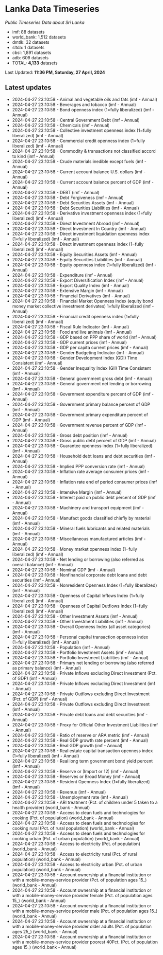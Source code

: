 # Lanka Data Timeseries
*Public Timeseries Data about Sri Lanka*

* imf: 88 datasets
* world_bank: 1,512 datasets
* dmtlk: 32 datasets
* sltda: 1 datasets
* cbsl: 1,891 datasets
* adb: 609 datasets
* TOTAL: **4,133** datasets

Last Updated: **11:36 PM, Saturday, 27 April, 2024**

## Latest updates

* 2024-04-27 23:10:58 - Animal and vegetable oils and fats (imf - Annual)
* 2024-04-27 23:10:58 - Beverages and tobacco (imf - Annual)
* 2024-04-27 23:10:58 - Bond openness index (1=fully liberalized) (imf - Annual)
* 2024-04-27 23:10:58 - Central Government Debt (imf - Annual)
* 2024-04-27 23:10:58 - Chemicals (imf - Annual)
* 2024-04-27 23:10:58 - Collective investment openness index (1=fully liberalized) (imf - Annual)
* 2024-04-27 23:10:58 - Commercial credit openness index (1=fully liberalized) (imf - Annual)
* 2024-04-27 23:10:58 - Commodity & transactions not classified accord to kind (imf - Annual)
* 2024-04-27 23:10:58 - Crude materials inedible except fuels (imf - Annual)
* 2024-04-27 23:10:58 - Current account balance U.S. dollars (imf - Annual)
* 2024-04-27 23:10:58 - Current account balance percent of GDP (imf - Annual)
* 2024-04-27 23:10:58 - DEBT (imf - Annual)
* 2024-04-27 23:10:58 - Debt Forgiveness (imf - Annual)
* 2024-04-27 23:10:58 - Debt Securities Assets (imf - Annual)
* 2024-04-27 23:10:58 - Debt Securities Liabilities (imf - Annual)
* 2024-04-27 23:10:58 - Derivative investment openness index (1=fully liberalized) (imf - Annual)
* 2024-04-27 23:10:58 - Direct Investment Abroad (imf - Annual)
* 2024-04-27 23:10:58 - Direct Investment In Country (imf - Annual)
* 2024-04-27 23:10:58 - Direct investment liquidation openness index (1=fully liberalized) (imf - Annual)
* 2024-04-27 23:10:58 - Direct investment openness index (1=fully liberalized) (imf - Annual)
* 2024-04-27 23:10:58 - Equity Securities Assets (imf - Annual)
* 2024-04-27 23:10:58 - Equity Securities Liabilities (imf - Annual)
* 2024-04-27 23:10:58 - Equity openness index (1=fully liberalized) (imf - Annual)
* 2024-04-27 23:10:58 - Expenditure (imf - Annual)
* 2024-04-27 23:10:58 - Export Diversification Index (imf - Annual)
* 2024-04-27 23:10:58 - Export Quality Index (imf - Annual)
* 2024-04-27 23:10:58 - Extensive Margin (imf - Annual)
* 2024-04-27 23:10:58 - Financial Derivatives (imf - Annual)
* 2024-04-27 23:10:58 - Financial Market Openness Index (equity bond money market collective investment derivates) 1=fully liberalized (imf - Annual)
* 2024-04-27 23:10:58 - Financial credit openness index (1=fully liberalized) (imf - Annual)
* 2024-04-27 23:10:58 - Fiscal Rule Indicator (imf - Annual)
* 2024-04-27 23:10:58 - Food and live animals (imf - Annual)
* 2024-04-27 23:10:58 - GDP based on PPP share of world (imf - Annual)
* 2024-04-27 23:10:58 - GDP current prices (imf - Annual)
* 2024-04-27 23:10:58 - GDP per capita current prices (imf - Annual)
* 2024-04-27 23:10:58 - Gender Budgeting Indicator (imf - Annual)
* 2024-04-27 23:10:58 - Gender Development Index (GDI) Time Consistent (imf - Annual)
* 2024-04-27 23:10:58 - Gender Inequality Index (GII) Time Consistent (imf - Annual)
* 2024-04-27 23:10:58 - General government gross debt (imf - Annual)
* 2024-04-27 23:10:58 - General government net lending or borrowing (imf - Annual)
* 2024-04-27 23:10:58 - Government expenditure percent of GDP (imf - Annual)
* 2024-04-27 23:10:58 - Government primary balance percent of GDP (imf - Annual)
* 2024-04-27 23:10:58 - Government primary expenditure percent of GDP (imf - Annual)
* 2024-04-27 23:10:58 - Government revenue percent of GDP (imf - Annual)
* 2024-04-27 23:10:58 - Gross debt position (imf - Annual)
* 2024-04-27 23:10:58 - Gross public debt percent of GDP (imf - Annual)
* 2024-04-27 23:10:58 - Guarantee openness index (1=fully liberalized) (imf - Annual)
* 2024-04-27 23:10:58 - Household debt loans and debt securities (imf - Annual)
* 2024-04-27 23:10:58 - Implied PPP conversion rate (imf - Annual)
* 2024-04-27 23:10:58 - Inflation rate average consumer prices (imf - Annual)
* 2024-04-27 23:10:58 - Inflation rate end of period consumer prices (imf - Annual)
* 2024-04-27 23:10:58 - Intensive Margin (imf - Annual)
* 2024-04-27 23:10:58 - Interest paid on public debt percent of GDP (imf - Annual)
* 2024-04-27 23:10:58 - Machinery and transport equipment (imf - Annual)
* 2024-04-27 23:10:58 - Manufact goods classified chiefly by material (imf - Annual)
* 2024-04-27 23:10:58 - Mineral fuels lubricants and related materials (imf - Annual)
* 2024-04-27 23:10:58 - Miscellaneous manufactured articles (imf - Annual)
* 2024-04-27 23:10:58 - Money market openness index (1=fully liberalized) (imf - Annual)
* 2024-04-27 23:10:58 - Net lending or borrowing (also referred as overall balance) (imf - Annual)
* 2024-04-27 23:10:58 - Nominal GDP (imf - Annual)
* 2024-04-27 23:10:58 - Nonfinancial corporate debt loans and debt securities (imf - Annual)
* 2024-04-27 23:10:58 - Nonresident Openness Index (1=fully liberalized) (imf - Annual)
* 2024-04-27 23:10:58 - Openness of Capital Inflows Index (1=fully liberalized) (imf - Annual)
* 2024-04-27 23:10:58 - Openness of Capital Outflows Index (1=fully liberalized) (imf - Annual)
* 2024-04-27 23:10:58 - Other Investment Assets (imf - Annual)
* 2024-04-27 23:10:58 - Other Investment Liabilities (imf - Annual)
* 2024-04-27 23:10:58 - Overall Openness Index (all asset categories) (imf - Annual)
* 2024-04-27 23:10:58 - Personal capital transaction openness index (1=fully liberalized) (imf - Annual)
* 2024-04-27 23:10:58 - Population (imf - Annual)
* 2024-04-27 23:10:58 - Portfolio Investment Assets (imf - Annual)
* 2024-04-27 23:10:58 - Portfolio Investment Liabilities (imf - Annual)
* 2024-04-27 23:10:58 - Primary net lending or borrowing (also referred as primary balance) (imf - Annual)
* 2024-04-27 23:10:58 - Private Inflows excluding Direct Investment (Pct. of GDP) (imf - Annual)
* 2024-04-27 23:10:58 - Private Inflows excluding Direct Investment (imf - Annual)
* 2024-04-27 23:10:58 - Private Outflows excluding Direct Investment (Pct. of GDP) (imf - Annual)
* 2024-04-27 23:10:58 - Private Outflows excluding Direct Investment (imf - Annual)
* 2024-04-27 23:10:58 - Private debt loans and debt securities (imf - Annual)
* 2024-04-27 23:10:58 - Proxy for Official Other Investment Liabilities (imf - Annual)
* 2024-04-27 23:10:58 - Ratio of reserve or ARA metric (imf - Annual)
* 2024-04-27 23:10:58 - Real GDP growth rate percent (imf - Annual)
* 2024-04-27 23:10:58 - Real GDP growth (imf - Annual)
* 2024-04-27 23:10:58 - Real estate capital transaction openness index (1=fully liberalized) (imf - Annual)
* 2024-04-27 23:10:58 - Real long term government bond yield percent (imf - Annual)
* 2024-04-27 23:10:58 - Reserve or (Import or 12) (imf - Annual)
* 2024-04-27 23:10:58 - Reserves or Broad Money (imf - Annual)
* 2024-04-27 23:10:58 - Resident Openness Index (1=fully liberalized) (imf - Annual)
* 2024-04-27 23:10:58 - Revenue (imf - Annual)
* 2024-04-27 23:10:58 - Unemployment rate (imf - Annual)
* 2024-04-27 23:10:58 - ARI treatment (Pct. of children under 5 taken to a health provider) (world_bank - Annual)
* 2024-04-27 23:10:58 - Access to clean fuels and technologies for cooking (Pct. of population) (world_bank - Annual)
* 2024-04-27 23:10:58 - Access to clean fuels and technologies for cooking rural (Pct. of rural population) (world_bank - Annual)
* 2024-04-27 23:10:58 - Access to clean fuels and technologies for cooking urban (Pct. of urban population) (world_bank - Annual)
* 2024-04-27 23:10:58 - Access to electricity (Pct. of population) (world_bank - Annual)
* 2024-04-27 23:10:58 - Access to electricity rural (Pct. of rural population) (world_bank - Annual)
* 2024-04-27 23:10:58 - Access to electricity urban (Pct. of urban population) (world_bank - Annual)
* 2024-04-27 23:10:58 - Account ownership at a financial institution or with a mobile-money-service provider (Pct. of population ages 15_) (world_bank - Annual)
* 2024-04-27 23:10:58 - Account ownership at a financial institution or with a mobile-money-service provider female (Pct. of population ages 15_) (world_bank - Annual)
* 2024-04-27 23:10:58 - Account ownership at a financial institution or with a mobile-money-service provider male (Pct. of population ages 15_) (world_bank - Annual)
* 2024-04-27 23:10:58 - Account ownership at a financial institution or with a mobile-money-service provider older adults (Pct. of population ages 25_) (world_bank - Annual)
* 2024-04-27 23:10:58 - Account ownership at a financial institution or with a mobile-money-service provider poorest 40Pct. (Pct. of population ages 15_) (world_bank - Annual)
